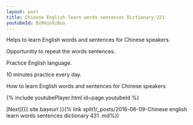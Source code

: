 ```yaml
---
layout: post
title: Chinese English learn words sentences Dictionary 221 
youtubeId: BzRmjoXz8us
---
```

 
 
Helps to learn English words and sentences for Chinese speakers.

Opportunitiy to repeat the words sentences. 

Practice English language. 
 
10 minutes practice every day. 
 
How to learn English words and sentences for Chinese speakers 
 
{% include youtubePlayer.html id=page.youtubeId %}
 
 
[Next]({{ site.baseurl }}{% link  split1/_posts/2016-06-09-Chinese english learn words sentences dictionary 431 .md%})
 
